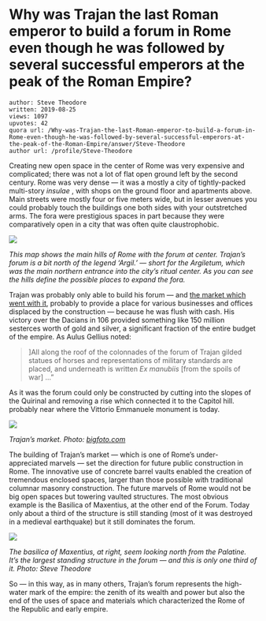 # Why was Trajan the last Roman emperor to build a forum in Rome even though he was followed by several successful emperors at the peak of the Roman Empire?

	author: Steve Theodore
	written: 2019-08-25
	views: 1097
	upvotes: 42
	quora url: /Why-was-Trajan-the-last-Roman-emperor-to-build-a-forum-in-Rome-even-though-he-was-followed-by-several-successful-emperors-at-the-peak-of-the-Roman-Empire/answer/Steve-Theodore
	author url: /profile/Steve-Theodore


Creating new open space in the center of Rome was very expensive and complicated; there was not a lot of flat open ground left by the second century. Rome was very dense — it was a mostly a city of tightly-packed multi-story _insulae_ , with shops on the ground floor and apartments above. Main streets were mostly four or five meters wide, but in lesser avenues you could probably touch the buildings one both sides with your outstretched arms. The fora were prestigious spaces in part because they were comparatively open in a city that was often quite claustrophobic.

![](https://qph.fs.quoracdn.net/main-qimg-c2874fc7f201c76bb6fccf3c4cb93de8)

_This map shows the main hills of Rome with the forum at center. Trajan’s forum is a bit north of the legend ‘Argil.’ — short for the Argiletum, which was the main northern entrance into the city’s ritual center. As you can see the hills define the possible places to expand the fora._ 

Trajan was probably only able to build his forum — and [the market which went with it](https://www.khanacademy.org/humanities/ap-art-history/ancient-mediterranean-ap/ap-ancient-rome/a/forum-and-market-of-trajan), probably to provide a place for various businesses and offices displaced by the construction — because he was flush with cash. His victory over the Dacians in 106 provided something like 150 million sesterces worth of gold and silver, a significant fraction of the entire budget of the empire. As Aulus Gellius noted:

> ]All along the roof of the colonnades of the forum of Trajan gilded statues of horses and representations of military standards are placed, and underneath is written _Ex manubiis_  [from the spoils of war] ...”

As it was the forum could only be constructed by cutting into the slopes of the Quirinal and removing a rise which connected it to the Capitol hill. probably near where the Vittorio Emmanuele monument is today.

![](https://qph.fs.quoracdn.net/main-qimg-2478108ce5da17ea31283e6c62c014de)

_Trajan’s market. Photo:_ _[bigfoto.com](http://www.bigfoto.com/europe/italy/rome/)_ 

The building of Trajan’s market — which is one of Rome’s under-appreciated marvels — set the direction for future public construction in Rome. The innovative use of concrete barrel vaults enabled the creation of tremendous enclosed spaces, larger than those possible with traditional columnar masonry construction. The future marvels of Rome would not be big open spaces but towering vaulted structures. The most obvious example is the Basilica of Maxentius, at the other end of the Forum. Today only about a third of the structure is still standing (most of it was destroyed in a medieval earthquake) but it still dominates the forum.

![](https://qph.fs.quoracdn.net/main-qimg-496e6b670af9c1e6db02942e10c55f82)

_The basilica of Maxentius, at right, seem looking north from the Palatine. It’s the largest standing structure in the forum — and this is only one third of it. Photo: Steve Theodore_ 

So — in this way, as in many others, Trajan’s forum represents the high-water mark of the empire: the zenith of its wealth and power but also the end of the uses of space and materials which characterized the Rome of the Republic and early empire.

